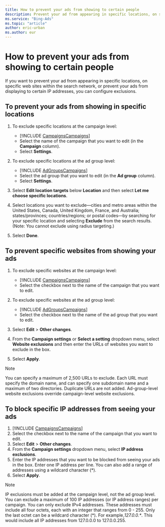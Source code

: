 ```yaml
---
title: How to prevent your ads from showing to certain people
description: Prevent your ad from appearing in specific locations, on specific web sites within the search network, or from displaying to certain IP addresses. You can set exclusions on a each ad or across multiple ads at the same time.
ms.service: "Bing-Ads"
ms.topic: "article"
author: eric-urban
ms.author: eur
---
```


# How to prevent your ads from showing to certain people

If you want to prevent your ad from appearing in specific locations, on specific web sites within the search network, or prevent your ads from displaying to certain IP addresses, you can configure exclusions.

## To prevent your ads from showing in specific locations

1. To exclude specific locations at the campaign level:
   - [!INCLUDE [CampaignsCampaigns](./includes/CampaignsCampaigns.md)]
   - Select the name of the campaign that you want to edit (in the **Campaign** column).
   - Select **Settings**.

1. To exclude specific locations at the ad group level:
   - [!INCLUDE [AdGroupsCampaigns](./includes/AdGroupsCampaigns.md)]
   - Select the ad group that you want to edit (in the **Ad group** column).
   - Select **Settings**.

1. Select **Edit location targets** below **Location** and then select **Let me choose specific locations**.
1. Select locations you want to exclude—cities and metro areas within the United States, Canada, United Kingdom, France, and Australia; states/provinces; countries/regions; or postal codes—by searching for your specific location and selecting **Exclude** from the search results. (Note: You cannot exclude using radius targeting.)
1. Select **Done**.

## To prevent specific websites from showing your ads

1. To exclude specific websites at the campaign level:
   - [!INCLUDE [CampaignsCampaigns](./includes/CampaignsCampaigns.md)]
   - Select the checkbox next to the name of the campaign that you want to edit.

1. To exclude specific websites at the ad group level:
   - [!INCLUDE [AdGroupsCampaigns](./includes/AdGroupsCampaigns.md)]
   - Select the checkbox next to the name of the ad group that you want to edit.

1. Select **Edit**&nbsp;&gt;&nbsp;**Other changes**.
1. From the **Campaign settings** or **Select a setting** dropdown menu, select **Website exclusions** and then enter the URLs of websites you want to exclude in the box.
1. Select **Apply**.

> [!NOTE]
> You can specify a maximum of 2,500 URLs to exclude.
> Each URL must specify the domain name, and can specify one subdomain name and a maximum of two directories.
> Duplicate URLs are not added.
> Ad-group-level website exclusions override campaign-level website exclusions.

## To block specific IP addresses from seeing your ads

1. [!INCLUDE [CampaignsCampaigns](./includes/CampaignsCampaigns.md)]
1. Select the checkbox next to the name of the campaign that you want to edit.
1. Select **Edit**&nbsp;&gt;&nbsp;**Other changes**.
1. From the **Campaign settings** dropdown menu, select **IP address exclusions**.
1. Enter the IP addresses that you want to be blocked from seeing your ads in the box. Enter one IP address per line. You can also add a range of addresses using a wildcard character (\*).
1. Select **Apply**.

> [!NOTE]
> IP exclusions must be added at the campaign level, not the ad group level.
> You can exclude a maximum of 100 IP addresses (or IP address ranges) per campaign.
> You can only exclude IPv4 addresses. These addresses must include all four octets, each with an integer that ranges from 0 - 255. Only the last octet can be a wildcard character (\*).  For example,*127.0.0.\**. This would include all IP addresses from 127.0.0.0 to 127.0.0.255.


